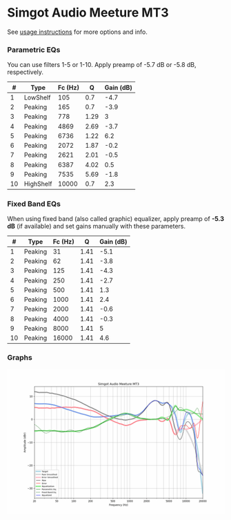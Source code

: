 # Simgot Audio Meeture MT3
See [usage instructions](https://github.com/jaakkopasanen/AutoEq#usage) for more options and info.

### Parametric EQs
You can use filters 1-5 or 1-10. Apply preamp of -5.7 dB or -5.8 dB, respectively.

|   # | Type      |   Fc (Hz) |    Q |   Gain (dB) |
|-----|-----------|-----------|------|-------------|
|   1 | LowShelf  |       105 | 0.7  |        -4.7 |
|   2 | Peaking   |       165 | 0.7  |        -3.9 |
|   3 | Peaking   |       778 | 1.29 |         3   |
|   4 | Peaking   |      4869 | 2.69 |        -3.7 |
|   5 | Peaking   |      6736 | 1.22 |         6.2 |
|   6 | Peaking   |      2072 | 1.87 |        -0.2 |
|   7 | Peaking   |      2621 | 2.01 |        -0.5 |
|   8 | Peaking   |      6387 | 4.02 |         0.5 |
|   9 | Peaking   |      7535 | 5.69 |        -1.8 |
|  10 | HighShelf |     10000 | 0.7  |         2.3 |

### Fixed Band EQs
When using fixed band (also called graphic) equalizer, apply preamp of **-5.3 dB** (if available) and set gains manually with these parameters.

|   # | Type    |   Fc (Hz) |    Q |   Gain (dB) |
|-----|---------|-----------|------|-------------|
|   1 | Peaking |        31 | 1.41 |        -5.1 |
|   2 | Peaking |        62 | 1.41 |        -3.8 |
|   3 | Peaking |       125 | 1.41 |        -4.3 |
|   4 | Peaking |       250 | 1.41 |        -2.7 |
|   5 | Peaking |       500 | 1.41 |         1.3 |
|   6 | Peaking |      1000 | 1.41 |         2.4 |
|   7 | Peaking |      2000 | 1.41 |        -0.6 |
|   8 | Peaking |      4000 | 1.41 |        -0.3 |
|   9 | Peaking |      8000 | 1.41 |         5   |
|  10 | Peaking |     16000 | 1.41 |         4.6 |

### Graphs
![](./Simgot%20Audio%20Meeture%20MT3.png)
